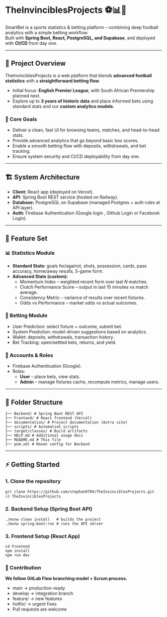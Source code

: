 # TheInvinciblesProjects ⚽📊💸

 SmartBet is a sports statistics & betting platform – combining deep football analytics with a simple betting workflow.  
 Built with **Spring Boot, React, PostgreSQL, and Supabase**, and deployed with **CI/CD** from day one.

---

## 🚀 Project Overview
TheInvinciblesProjects is a web platform that blends **advanced football statistics** with a **straightforward betting flow**.  

- Initial focus: **English Premier League**, with South African Premiership planned next.  
- Explore up to **3 years of historic data** and place informed bets using standard stats and our **custom analytics models**.  

### 🎯 Core Goals
- Deliver a clean, fast UI for browsing teams, matches, and head-to-head stats.  
- Provide advanced analytics that go beyond basic box scores.  
- Enable a smooth betting flow with deposits, withdrawals, and bet tracking.  
- Ensure system security and CI/CD deployability from day one.  

---

## 🏗️ System Architecture
- **Client:** React app (deployed on Vercel).  
- **API:** Spring Boot REST service (hosted on Railway).  
- **Database:** PostgreSQL on Supabase (managed Postgres + auth rules at API layer).  
- **Auth:** Firebase Authentication (Google login , Github Login or Facebook Login).  

---

## 🔧 Feature Set
### 📊 Statistics Module
- **Standard Stats:** goals for/against, shots, possession, cards, pass accuracy, home/away results, 5-game form.  
- **Advanced Stats (custom):**
  - Momentum Index – weighted recent form over last *N* matches.  
  - Clutch Performance Score – output in last 15 minutes vs match average.  
  - Consistency Metric – variance of results over recent fixtures.  
  - Odds vs Performance – market odds vs actual outcomes.  

### 💸 Betting Module
- User Prediction: select fixture + outcome, submit bet.  
- System Prediction: model-driven suggestions based on analytics.  
- Wallet: deposits, withdrawals, transaction history.  
- Bet Tracking: open/settled bets, returns, and yield.  

### 👥 Accounts & Roles
- Firebase Authentication (Google).  
- Roles:  
  - **User** – place bets, view stats.  
  - **Admin** – manage fixtures cache, recompute metrics, manage users.  

---

## 📂 Folder Structure
```
├── Backend/ # Spring Boot REST API
├── Frontend/ # React frontend (Vercel)
├── documentation/ # Project documentation (Astro site)
├── scripts/ # Automation scripts
├── target/classes/ # Build artifacts
├── HELP.md # Additional usage docs
├── README.md # This file
├── pom.xml # Maven config for Backend
```


---

## ⚡ Getting Started

### 1️. Clone the repository
```bash
git clone https://github.com/stephan0709/TheInvinciblesProjects.git
cd TheInvinciblesProjects
```

### 2️. Backend Setup (Spring Boot API)
```
./mvnw clean install   # builds the project
./mvnw spring-boot:run # runs the API server
```

### 3️. Frontend Setup (React App)
```
cd Frontend
npm install
npm run dev
```

### 🤝 Contribution

**We follow GitLab Flow branching model + Scrum process.**
- main → production-ready
- develop → integration branch
- feature/ → new features
- hotfix/ → urgent fixes
- Pull requests are welcome

